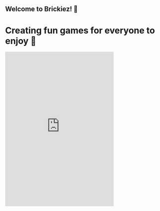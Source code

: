 ## Welcome to Brickiez! 👋
# Creating fun games for everyone to enjoy 🎈

<iframe src="https://discord.com/widget?id=1257925183503863818&theme=dark" width="350" height="500" allowtransparency="true" frameborder="0"></iframe>
